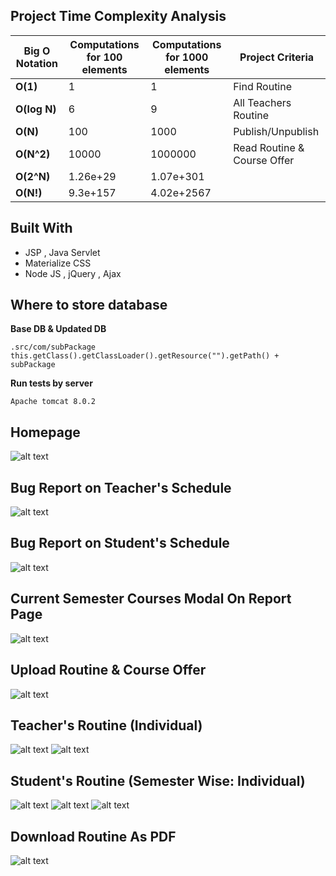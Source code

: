 ## Project Time Complexity Analysis

| Big O Notation | Computations for 100 elements | Computations for 1000 elements  | Project Criteria |
| -------------- | ----------------------------- | ------------------------------- | ---------------- |
| **O(1)**       | 1                             | 1                               | Find Routine     |
| **O(log N)**   | 6                             | 9                               | All Teachers Routine |
| **O(N)**       | 100                           | 1000                            | Publish/Unpublish |
| **O(N^2)**     | 10000                         | 1000000                         | Read Routine & Course Offer | 
| **O(2^N)**     | 1.26e+29                      | 1.07e+301                       |                  |
| **O(N!)**      | 9.3e+157                      | 4.02e+2567                      |                  |

## Built With

* JSP , Java Servlet
* Materialize CSS
* Node JS , jQuery , Ajax

## Where to store database

**Base DB & Updated DB**
```
.src/com/subPackage
this.getClass().getClassLoader().getResource("").getPath() + subPackage
```

**Run tests by server**
```
Apache tomcat 8.0.2
```

## Homepage
![alt text](https://github.com/TeamTigers-IT/Routine-Explorer-and-Analytical-Intelligence/blob/master/RE/homepage.png)

## Bug Report on Teacher's Schedule
![alt text](https://github.com/TeamTigers-IT/Routine-Explorer-and-Analytical-Intelligence/blob/master/RE/BugTeacherAll.png)

## Bug Report on Student's Schedule
![alt text](https://github.com/TeamTigers-IT/Routine-Explorer-and-Analytical-Intelligence/blob/master/RE/BugStudentAll.png)

## Current Semester Courses Modal On Report Page
![alt text](https://github.com/TeamTigers-IT/Routine-Explorer-and-Analytical-Intelligence/blob/master/RE/Modal.PNG)

## Upload Routine & Course Offer
![alt text](https://github.com/TeamTigers-IT/Routine-Explorer-and-Analytical-Intelligence/blob/master/RE/UploadRoutine.PNG)

## Teacher's Routine (Individual)
![alt text](https://github.com/TeamTigers-IT/Routine-Explorer-and-Analytical-Intelligence/blob/master/RE/ChooseTeacher.PNG)
![alt text](https://github.com/TeamTigers-IT/Routine-Explorer-and-Analytical-Intelligence/blob/master/RE/RoutineTeacher.PNG)

## Student's Routine (Semester Wise: Individual)
![alt text](https://github.com/TeamTigers-IT/Routine-Explorer-and-Analytical-Intelligence/blob/master/RE/ChooseStudent.PNG)
![alt text](https://github.com/TeamTigers-IT/Routine-Explorer-and-Analytical-Intelligence/blob/master/RE/Subjects.PNG)
![alt text](https://github.com/TeamTigers-IT/Routine-Explorer-and-Analytical-Intelligence/blob/master/RE/StudentRoutine.PNG)

## Download Routine As PDF
![alt text](https://github.com/TeamTigers-IT/Routine-Explorer-and-Analytical-Intelligence/blob/master/RE/RoutineAsPDF.PNG)
